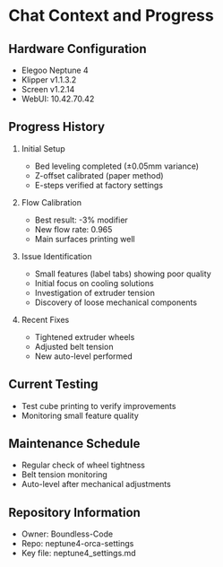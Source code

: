 # Chat Context and Progress

## Hardware Configuration
- Elegoo Neptune 4
- Klipper v1.1.3.2
- Screen v1.2.14
- WebUI: 10.42.70.42

## Progress History
1. Initial Setup
   - Bed leveling completed (±0.05mm variance)
   - Z-offset calibrated (paper method)
   - E-steps verified at factory settings

2. Flow Calibration
   - Best result: -3% modifier
   - New flow rate: 0.965
   - Main surfaces printing well

3. Issue Identification
   - Small features (label tabs) showing poor quality
   - Initial focus on cooling solutions
   - Investigation of extruder tension
   - Discovery of loose mechanical components

4. Recent Fixes
   - Tightened extruder wheels
   - Adjusted belt tension
   - New auto-level performed

## Current Testing
- Test cube printing to verify improvements
- Monitoring small feature quality

## Maintenance Schedule
- Regular check of wheel tightness
- Belt tension monitoring
- Auto-level after mechanical adjustments

## Repository Information
- Owner: Boundless-Code
- Repo: neptune4-orca-settings
- Key file: neptune4_settings.md
